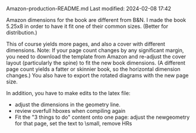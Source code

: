 Amazon-production-README.md
Last modified: 2024-02-08 17:42

Amazon dimensions for the book are different from B&N. I made the book 5.25x8 in order to have it fit one of their common sizes. (Better for distribution.)

This of course yields more pages, and also a cover with different dimensions.
    Note: If your page count changes by any significant margin, you need
    to download the template from Amazon and re-adjust the cover layout
    (particularly the spine) to fit the new book dimensions. (A different
    page count yields a fatter or skinnier book, so the horizontal dimension
    changes.)
You also have to export the rotated diagrams with the new page size.

In addition, you have to make edits to the latex file:
* adjust the dimensions in the geometry line.
* review overfull hboxes when compiling again
* Fit the "3 things to do" content onto one page: adjust the newgeometry for that page, set the text to \small, remove HRs




